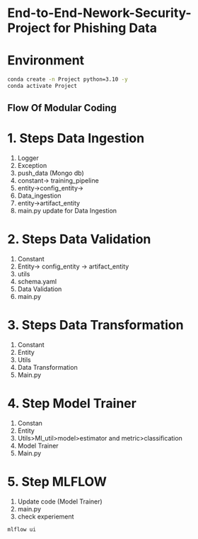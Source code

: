 # End-to-End-Nework-Security-Project for Phishing Data

# Environment
```bash
conda create -n Project python=3.10 -y
conda activate Project
```


## Flow Of Modular Coding

# 1. Steps Data Ingestion
1. Logger
2. Exception
3. push_data (Mongo db)
4. constant-> training_pipeline
5. entity->config_entity->
6. Data_ingestion
7. entity->artifact_entity
8. main.py update for Data Ingestion

# 2. Steps Data Validation
1. Constant
2. Entity-> config_entity -> artifact_entity
3. utils
4. schema.yaml
5. Data Validation
6. main.py

# 3. Steps Data Transformation
1. Constant
2. Entity
3. Utils
4. Data Transformation
5. Main.py

# 4. Step Model Trainer
1. Constan
2. Entity
3. Utils>Ml_util>model>estimator and metric>classification
4. Model Trainer
5. Main.py

# 5. Step MLFLOW
1. Update code (Model Trainer)
2. main.py
3. check experiement 
```bash 
mlflow ui
```